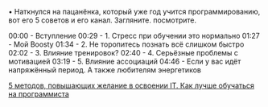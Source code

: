 • Наткнулся на пацанёнка, который уже год учится программированию, вот его 5 советов и его канал. Загляните. посмотрите.

00:00 - Вступление
00:29 - 1. Стресс при обучении это нормально
01:27 - Мой Boosty
01:34 - 2. Не торопитесь познать всё слишком быстро
02:02 - 3. Влияние тренировок?
02:40 - 4. Серьёзные проблемы с мотивацией
03:19 - 5. Влияние ассоциаций
04:46 - Если у вас идёт напряжённый период. А также любителям энергетиков

[5 методов, повышающих желание в освоении IT. Как лучше обучаться на программиста](https://www.youtube.com/watch?v=47u7kv8HYEo)
